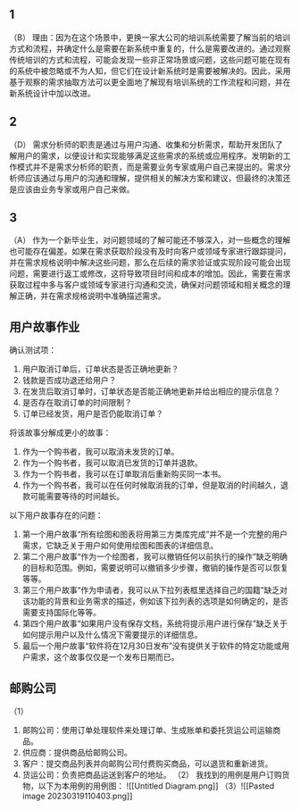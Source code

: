 ## 1
（B）
理由：因为在这个场景中，更换一家大公司的培训系统需要了解当前的培训方式和流程，并确定什么是需要在新系统中重复的，什么是需要改进的。通过观察传统培训的方式和流程，可能会发现一些非正常场景或问题，这些问题可能在现有的系统中被忽略或不为人知，但它们在设计新系统时是需要被解决的。因此，采用基于观察的需求抽取方法可以更全面地了解现有培训系统的工作流程和问题，并在新系统设计中加以改进。
## 2
（D）
需求分析师的职责是通过与用户沟通、收集和分析需求，帮助开发团队了解用户的需求，以便设计和实现能够满足这些需求的系统或应用程序。发明新的工作模式并不是需求分析师的职责，而是需要业务专家或用户自己来提出的。需求分析师应该通过与用户的沟通和理解，提供相关的解决方案和建议，但最终的决策还是应该由业务专家或用户自己来做。
## 3
（A）
作为一个新毕业生，对问题领域的了解可能还不够深入，对一些概念的理解也可能存在偏差。如果在需求获取阶段没有及时向客户或领域专家进行跟踪提问，并在需求规格说明中解决这些问题，那么在后续的需求验证或实现阶段可能会出现问题，需要进行返工或修改，这将导致项目时间和成本的增加。因此，需要在需求获取过程中多与客户或领域专家进行沟通和交流，确保对问题领域和相关概念的理解正确，并在需求规格说明中准确描述需求。
## 用户故事作业
确认测试项：
1.  用户取消订单后，订单状态是否正确地更新？
2.  钱款是否成功退还给用户？
3.  在发货后取消订单时，订单状态是否能正确地更新并给出相应的提示信息？
4.  是否存在取消订单的时间限制？
5. 订单已经发货，用户是否仍能取消订单？

将该故事分解成更小的故事：
1.  作为一个购书者，我可以取消未发货的订单。
2.  作为一个购书者，我可以取消已发货的订单并退款。
3.  作为一个购书者，我可以在订单取消后重新购买同一本书。
4.  作为一个购书者，我可以在任何时候取消我的订单，但是取消的时间越久，退款可能需要等待的时间越长。

以下用户故事存在的问题：
1.  第一个用户故事“所有绘图和图表将用第三方类库完成”并不是一个完整的用户需求，它缺乏关于用户如何使用绘图和图表的详细信息。
2.  第二个用户故事“作为一个绘图者，我可以撤销任何以前执行的操作”缺乏明确的目标和范围。例如，需要说明可以撤销多少步骤，撤销的操作是否可以恢复等等。
3.  第三个用户故事“作为申请者，我可以从下拉列表框里选择自己的国籍”缺乏对该功能的背景和业务需求的描述，例如该下拉列表的选项是如何确定的，是否需要支持国际化等等。
4.  第四个用户故事“如果用户没有保存文档，系统将提示用户进行保存”缺乏关于如何提示用户以及什么情况下需要提示的详细信息。
5.  最后一个用户故事“软件将在12月30日发布”没有提供关于软件的特定功能或用户需求，这个故事仅仅是一个发布日期而已。
## 邮购公司
（1）
1.  邮购公司：使用订单处理软件来处理订单、生成账单和委托货运公司运输商品。
2.  供应商：提供商品给邮购公司。
3.  客户：提交商品列表并向邮购公司付费购买商品，可以退货和重新进货。
4.  货运公司：负责把商品运送到客户的地址。
（2）
我找到的用例是用户订购货物，以下为本用例的用例图：
![[Untitled Diagram.png]]
（3）![[Pasted image 20230319110403.png]]